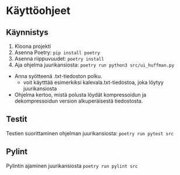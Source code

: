 # Käyttöohjeet

## Käynnistys
1. Kloona projekti
2. Asenna Poetry: ```pip install poetry```
3. Asenna riippuvuudet: ```poetry install```
4. Aja ohjelma juurikansiosta: ```poetry run python3 src/ui_huffman.py```
 - Anna syötteenä .txt-tiedoston polku.
    - voit käytttää esimerkiksi kalevala.txt-tiedostoa, joka löytyy juurikansiosta
 - Ohjelma kertoo, mistä polusta löydät kompressoidun ja dekompressoidun version alkuperäisestä tiedostosta. 

## Testit
Testien suorittaminen ohjelman juurikansiosta: ```poetry run pytest src```

## Pylint
Pylintin ajaminen juurikansiosta ```poetry run pylint src```

